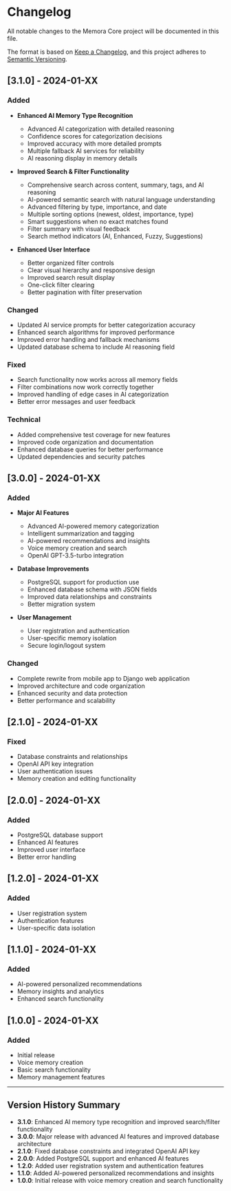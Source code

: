 # Changelog

All notable changes to the Memora Core project will be documented in this file.

The format is based on [Keep a Changelog](https://keepachangelog.com/en/1.0.0/),
and this project adheres to [Semantic Versioning](https://semver.org/spec/v2.0.0.html).

## [3.1.0] - 2024-01-XX

### Added
- **Enhanced AI Memory Type Recognition**
  - Advanced AI categorization with detailed reasoning
  - Confidence scores for categorization decisions
  - Improved accuracy with more detailed prompts
  - Multiple fallback AI services for reliability
  - AI reasoning display in memory details

- **Improved Search & Filter Functionality**
  - Comprehensive search across content, summary, tags, and AI reasoning
  - AI-powered semantic search with natural language understanding
  - Advanced filtering by type, importance, and date
  - Multiple sorting options (newest, oldest, importance, type)
  - Smart suggestions when no exact matches found
  - Filter summary with visual feedback
  - Search method indicators (AI, Enhanced, Fuzzy, Suggestions)

- **Enhanced User Interface**
  - Better organized filter controls
  - Clear visual hierarchy and responsive design
  - Improved search result display
  - One-click filter clearing
  - Better pagination with filter preservation

### Changed
- Updated AI service prompts for better categorization accuracy
- Enhanced search algorithms for improved performance
- Improved error handling and fallback mechanisms
- Updated database schema to include AI reasoning field

### Fixed
- Search functionality now works across all memory fields
- Filter combinations now work correctly together
- Improved handling of edge cases in AI categorization
- Better error messages and user feedback

### Technical
- Added comprehensive test coverage for new features
- Improved code organization and documentation
- Enhanced database queries for better performance
- Updated dependencies and security patches

## [3.0.0] - 2024-01-XX

### Added
- **Major AI Features**
  - Advanced AI-powered memory categorization
  - Intelligent summarization and tagging
  - AI-powered recommendations and insights
  - Voice memory creation and search
  - OpenAI GPT-3.5-turbo integration

- **Database Improvements**
  - PostgreSQL support for production use
  - Enhanced database schema with JSON fields
  - Improved data relationships and constraints
  - Better migration system

- **User Management**
  - User registration and authentication
  - User-specific memory isolation
  - Secure login/logout system

### Changed
- Complete rewrite from mobile app to Django web application
- Improved architecture and code organization
- Enhanced security and data protection
- Better performance and scalability

## [2.1.0] - 2024-01-XX

### Fixed
- Database constraints and relationships
- OpenAI API key integration
- User authentication issues
- Memory creation and editing functionality

## [2.0.0] - 2024-01-XX

### Added
- PostgreSQL database support
- Enhanced AI features
- Improved user interface
- Better error handling

## [1.2.0] - 2024-01-XX

### Added
- User registration system
- Authentication features
- User-specific data isolation

## [1.1.0] - 2024-01-XX

### Added
- AI-powered personalized recommendations
- Memory insights and analytics
- Enhanced search functionality

## [1.0.0] - 2024-01-XX

### Added
- Initial release
- Voice memory creation
- Basic search functionality
- Memory management features

---

## Version History Summary

- **3.1.0**: Enhanced AI memory type recognition and improved search/filter functionality
- **3.0.0**: Major release with advanced AI features and improved database architecture
- **2.1.0**: Fixed database constraints and integrated OpenAI API key
- **2.0.0**: Added PostgreSQL support and enhanced AI features
- **1.2.0**: Added user registration system and authentication features
- **1.1.0**: Added AI-powered personalized recommendations and insights
- **1.0.0**: Initial release with voice memory creation and search functionality 